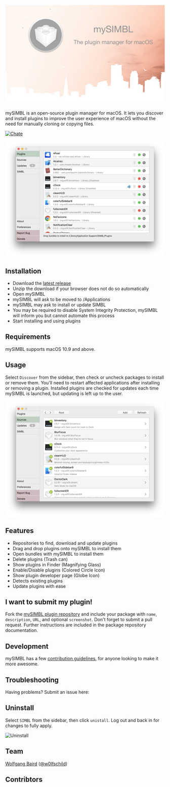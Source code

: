 ![Banner](web/banner.png)

mySIMBL is an open-source plugin manager for macOS. It lets you discover and install plugins to improve the user experience of macOS without the need for manually cloning or copying files.

[![Chate](https://badges.gitter.im/Join%20Chat.svg)](https://gitter.im/mySIMBL/Lobby)

![Preview](web/preview.png)

## Installation

- Download the [latest release](https://github.com/w0lfschild/app_updates/raw/master/mySIMBL/mySIMBL_master.zip)
- Unzip the download if your browser does not do so automatically
- Open mySIMBL
- mySIMBL will ask to be moved to /Applications
- mySIMBL may ask to install or update SIMBL
- You may be required to disable System Integrity Protection, mySIMBL will inform you but cannot automate this process
- Start installing and using plugins

## Requirements

mySIMBL supports macOS 10.9 and above.

## Usage

Select `Discover` from the sidebar, then check or uncheck packages to install or remove them. You'll need to restart affected applications after installing or removing a plugin. Installed plugins are checked for updates each time mySIMBL is launched, but updating is left up to the user.

![Updates](web/discover.png)

## Features

- Repositories to find, download and update plugins
- Drag and drop plugins onto mySIMBL to install them
- Open bundles with mySIMBL to install them
- Delete plugins (Trash can)
- Show plugins in Finder (Magnifying Glass)
- Enable/Disable plugins (Colored Circle Icon)
- Show plugin developer page (Globe Icon)
- Detects existing plugins
- Update plugins with ease

## I want to submit my plugin!

Fork the [mySIMBL plugin repository]() and include your package with `name`, `description`, `URL`, and optional `screenshot`. Don't forget to submit a pull request. Further instructions are included in the package repository documentation.

## Development

mySIMBL has a few [contribution guidelines](), for anyone looking to make it more awesome.

## Troubleshooting

Having problems? Submit an issue here: 

## Uninstall

Select `SIMBL` from the sidebar, then click `unistall`. Log out and back in for changes to fully apply.

![Uninstall](web/uninstall.png)

## Team

[Wolfgang Baird](https://github.com/w0lfschild) ([@w0lfschild](https://github.com/w0lfschild))

## Contribtors



